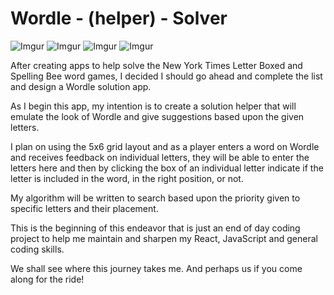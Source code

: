 # Wordle - (helper) - Solver

![Imgur](https://i.imgur.com/KmqLgu2l.png)
![Imgur](https://i.imgur.com/nqNLFI4m.png)
![Imgur](https://i.imgur.com/6ZrUBsZm.png)
![Imgur](https://i.imgur.com/dbhx2Jym.png)


After creating apps to help solve the New York Times Letter Boxed and Spelling Bee word games, I decided I should go ahead and complete the list and design a Wordle solution app.

As I begin this app, my intention is to create a solution helper that will emulate the look of Wordle and give suggestions based upon the given letters.

I plan on using the 5x6 grid layout and as a player enters a word on Wordle and receives feedback on individual letters, they will be able to enter the letters here and then by clicking the box of an individual letter indicate if the letter is included in the word, in the right position, or not.

My algorithm will be written to search based upon the priority given to specific letters and their placement. 

This is the beginning of this endeavor that is just an end of day coding project to help me maintain and sharpen my React, JavaScript and general coding skills.

We shall see where this journey takes me. And perhaps us if you come along for the ride!

